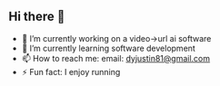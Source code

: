 ## Hi there 👋

- 🔭 I’m currently working on a video->url ai software
- 🌱 I’m currently learning software development
- 📫 How to reach me: email: dyjustin81@gmail.com
- ⚡ Fun fact: I enjoy running
